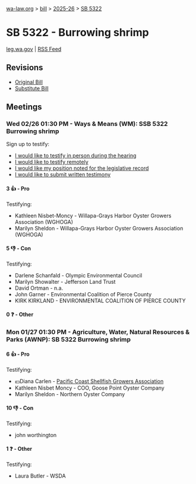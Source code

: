 [wa-law.org](/) > [bill](/bill/) > [2025-26](/bill/2025-26/) > [SB 5322](/bill/2025-26/sb/5322/)

# SB 5322 - Burrowing shrimp
[leg.wa.gov](https://app.leg.wa.gov/billsummary?BillNumber=5322&Year=2025&Initiative=false) | [RSS Feed](./rss.xml)

## Revisions
* [Original Bill](1/)
* [Substitute Bill](S/)

## Meetings
### Wed 02/26 01:30 PM - Ways & Means (WM): SSB 5322 Burrowing shrimp
Sign up to testify:
* [I would like to testify in person during the hearing](https://app.leg.wa.gov/csi/Testifier/Add?chamber=House&mId=32889&aId=164980&caId=26188&tId=1)
* [I would like to testify remotely](https://app.leg.wa.gov/csi/Testifier/Add?chamber=House&mId=32889&aId=164980&caId=26188&tId=2)
* [I would like my position noted for the legislative record](https://app.leg.wa.gov/csi/Testifier/Add?chamber=House&mId=32889&aId=164980&caId=26188&tId=3)
* [I would like to submit written testimony](https://app.leg.wa.gov/csi/Testifier/Add?chamber=House&mId=32889&aId=164980&caId=26188&tId=4)

#### 3 👍 - Pro
Testifying:
* Kathleen Nisbet-Moncy - Willapa-Grays Harbor Oyster Growers Association (WGHOGA)
* Marilyn Sheldon - Willapa-Grays Harbor Oyster Growers Association (WGHOGA)

#### 5 👎 - Con
Testifying:
* Darlene Schanfald - Olympic Environmental Council
* Marilyn Showalter - Jefferson Land Trust
* David Ortman - n.a.
* John Garner - Environmental Coalition of Pierce County
* KIRK KIRKLAND - ENVIRONMENTAL COALITION OF PIERCE COUNTY

#### 0 ❓ - Other

### Mon 01/27 01:30 PM - Agriculture, Water, Natural Resources & Parks (AWNP): SB 5322 Burrowing shrimp
#### 6 👍 - Pro
Testifying:
* 💵Diana Carlen - [Pacific Coast Shellfish Growers Association](/org/pacific_coast_shellfish_growers_association/)
* Kathleen Nisbet Moncy - COO, Goose Point Oyster Company
* Marilyn Sheldon - Northern Oyster Company

#### 10 👎 - Con
Testifying:
* john worthington

#### 1 ❓ - Other
Testifying:
* Laura Butler - WSDA
